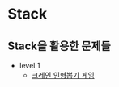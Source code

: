 # Stack

## Stack을 활용한 문제들

- level 1
  - [크레인 인형뽑기 게임](https://github.com/Minsoo-web/js_algorithm/blob/master/programmers/level_1/%ED%81%AC%EB%A0%88%EC%9D%B8_%EC%9D%B8%ED%98%95%EB%BD%91%EA%B8%B0_%EA%B2%8C%EC%9E%84/description.md)
